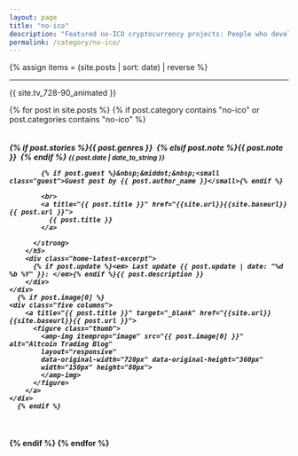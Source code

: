 ```yaml
---
layout: page
title: "no-ico"
description: "Featured no-ICO cryptocurrency projects: People who develop a project in the cryptocurrency space without an ICO backing and funding. "
permalink: /category/no-ico/
---
```


{% assign items = (site.posts | sort: date) | reverse %}

<section class="clearfix">
<hr>
<p>{{ site.tv_728-90_animated }}</p>
</section>

{% for post in site.posts %}
  {% if post.category contains "no-ico" or post.categories contains "no-ico" %}

  <div class="row home-latest clearfix">
    <div class="seven columns">
        <h5 class="post">
          <strong>
            {% if post.stories %}<span class="tag">{{ post.genres }}</span>&nbsp;
            {% elsif post.note %}<span class="tag custom-note">{{ post.note }}</span>&nbsp;
            {% endif %}
            <small>{{ post.date | date_to_string }}</small>

            {% if post.guest %}&nbsp;&middot;&nbsp;<small class="guest">Guest post by {{ post.author_name }}</small>{% endif %}

            <br>
            <a title="{{ post.title }}" href="{{site.url}}{{site.baseurl}}{{ post.url }}">
              {{ post.title }}
            </a>

          </strong>
        </h5>
        <div class="home-latest-excerpt">
          {% if post.update %}<em> Last update {{ post.update | date: "%d %b %Y" }}: </em>{% endif %}{{ post.description }}
        </div>
    </div>
      {% if post.image[0] %}
    <div class="five columns">
        <a title="{{ post.title }}" target="_blank" href="{{site.url}}{{site.baseurl}}{{ post.url }}">
          <figure class="thumb">
            <amp-img itemprop="image" src="{{ post.image[0] }}" alt="Altcoin Trading Blog"
            layout="responsive"
            data-original-width="720px" data-original-height="360px"
            width="150px" height="80px">
            </amp-img>
          </figure>
        </a>
    </div>
      {% endif %}
  </div>

  {% endif %}
{% endfor %}

